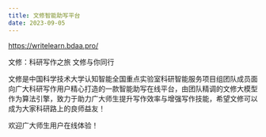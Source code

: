 ```yaml
---
title: 文修智能助写平台
date: 2023-09-05
---
```


https://writelearn.bdaa.pro/

文修：科研写作之旅 文修与你同行

<!--more-->

文修是中国科学技术大学认知智能全国重点实验室科研智能服务项目组团队成员面向广大科研写作用户精心打造的一款智能助写在线平台，由团队精调的文修大模型作为算法引擎，致力于助力广大师生提升写作效率与增强写作技能，希望文修可以成为大家科研路上的良师益友！

欢迎广大师生用户在线体验！